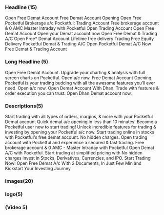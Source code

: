 
### Headline (15)

Open Free Demat Account⁩
Free Demat Account Opening⁩
Open Free Pocketful Brokerage a/c⁩
⁦Pocketful: Trading Account⁩
⁦Free brokerage account & 0 AMC
Master Intraday with Pocketful⁩
⁦Open Trading Account⁩
Open Free Demat Account 
Open your Demat account now⁩
⁦Open Free Demat & Trading A/C⁩
⁦Open Free* Demat Account 
Lifetime free delivery Trading⁩
⁦Free Equity Delivery⁩
Pocketful Demat & Trading A/C 
Open Pocketful Demat A/C Now⁩
⁦Free Demat & Trading Account⁩


### Long Headline (5)

Open Free Demat Account. Upgrade your charting & analysis with full screen charts on Pocketful. Open a/c now.
Free Demat Account Opening. Pocketful is your trading budding with all the awesome features you'll ever need. Open a/c now.
Open Demat Account With Dhan. Trade with features & order execution you can trust. Open Dhan Demat account now.

### Descriptions(5)

⁦Start trading with all types of orders, margins, & more with your Pocketful Demat account
⁦Quick demat a/c opening in less than 10 minutes! Become a Pocketful user now to start trading!⁩
⁦Unlock incredible features for trading & investing by opening your Pocketful a/c now.⁩
Start trading online in stocks with Pocketful's free demat account. No hidden charges.⁩
⁦Open trading account with Pocketful and experience a secured & fast trading.⁩
⁦Free brokerage account & 0 AMC - Master Intraday with Pocketful⁩
⁦Open Demat A/C with Pocketful. Start trading at simplified pricing with No hidden charges⁩
⁦Invest in Stocks, Derivatives, Currencies, and IPO. Start Trading Now!⁩
⁦Open Free Demat A/c With 2 Documents, In Just Few Min and Kickstart Your Investing Journey⁩



### Images(20)

### logo(5)

### (Video 5)